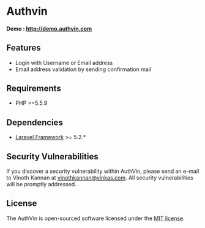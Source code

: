 # Authvin

#### Demo : http://demo.authvin.com

## Features

* Login with Username or Email address
* Email address validation by sending confirmation mail

## Requirements

* PHP >=5.5.9

## Dependencies

* [Laravel Framework](https://github.com/laravel/laravel) >= 5.2.*

## Security Vulnerabilities

If you discover a security vulnerability within AuthVin, please send an e-mail to Vinoth Kannan at vinothkannan@vinkas.com. All security vulnerabilities will be promptly addressed.

## License

The AuthVin is open-sourced software licensed under the [MIT license](http://opensource.org/licenses/MIT).
